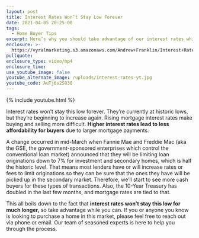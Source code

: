 ```yaml
---
layout: post
title: Interest Rates Won’t Stay Low Forever
date: 2021-04-05 20:25:00
tags:
  - Home Buyer Tips
excerpt: Here’s why you should take advantage of our interest rates while you can.
enclosure: >-
  https://vyralmarketing.s3.amazonaws.com/Andrew+Franklin/Interest+Rates+Won%E2%80%99t+Stay+Low+Forever.mp4
pullquote:
enclosure_type: video/mp4
enclosure_time:
use_youtube_image: false
youtube_alternate_image: /uploads/interest-rates-yt.jpg
youtube_code: AuTj6s2SO30
---
```

{% include youtube.html %}

Interest rates won’t stay this low forever. They’re currently at historic lows, but they’re beginning to increase again. Rising mortgage interest rates make buying and selling more difficult. **Higher interest rates lead to less affordability for buyers** due to larger mortgage payments.&nbsp;

A change occurred in mid-March when Fannie Mae and Freddie Mac (aka the GSE, the government-sponsored enterprises which control the conventional loan market) announced that they will be limiting loan originations down to 7% for investment and secondary homes, which is half the historic level. That means most lenders have or will increase rates or fees to limit originations so they can be sure that the ones they have will be picked up in the secondary market. Therefore, we’ll start to see more cash buyers for these types of transactions. Also, the 10-Year Treasury has doubled in the last few months, and mortgage rates are tied to that.&nbsp;

This all boils down to the fact that **interest rates won’t stay this low for much longer,** so take advantage while you can. If you or anyone you know is looking to purchase a home in this market, please feel free to reach out via phone or email. Our team of seasoned experts is here to help you through the process.
